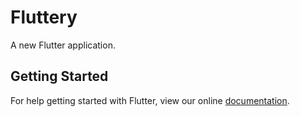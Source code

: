 # Fluttery

A new Flutter application.

## Getting Started

For help getting started with Flutter, view our online
[documentation](https://flutter.io/).
